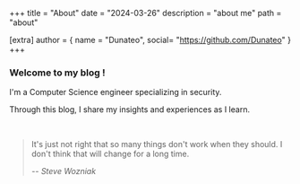 +++
title = "About"
date = "2024-03-26"
description = "about me"
path = "about"

[extra]
author = { name = "Dunateo", social= "https://github.com/Dunateo" }
+++

### Welcome to my blog !

I'm a Computer Science engineer specializing in security. 

Through this blog, I share my insights and experiences as I learn.

<br>

> It's just not right that so many things don't work when they should. I don't think that will change for a long time.
> 
>-- <cite>Steve Wozniak</cite>